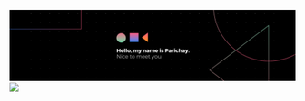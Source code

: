 [![Parichay's GitHub Banner](./src/banner.png)](https://www.linkedin.com/in/parichaysingh/)
![](https://komarev.com/ghpvc/?username=your-github-Parichay-Singh&color=red)
